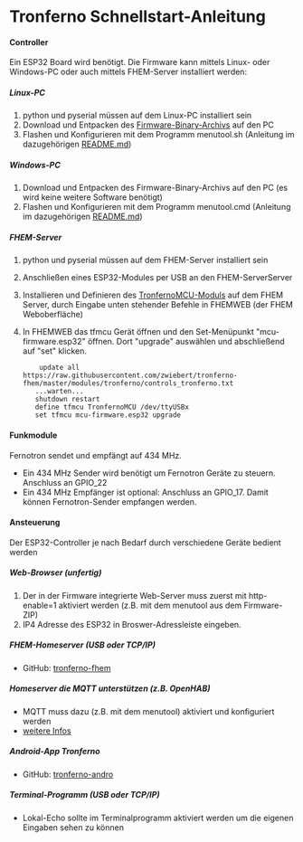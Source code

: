 # Tronferno Schnellstart-Anleitung


#### Controller

Ein ESP32 Board wird benötigt. Die Firmware kann mittels Linux- oder Windows-PC oder auch mittels FHEM-Server installiert werden:
  
##### Linux-PC
1. python und pyserial müssen auf dem Linux-PC installiert sein
2. Download und Entpacken des [Firmware-Binary-Archivs](https://codeload.github.com/zwiebert/tronferno-mcu-bin/zip/master) auf den PC 
3. Flashen und Konfigurieren mit dem Programm menutool.sh (Anleitung im dazugehörigen [README.md](https://github.com/zwiebert/tronferno-mcu-bin/blob/master/README.md))
   
##### Windows-PC
1. Download und Entpacken des Firmware-Binary-Archivs auf den PC (es wird keine weitere Software benötigt)
2. Flashen und Konfigurieren mit dem Programm menutool.cmd (Anleitung im dazugehörigen [README.md](https://github.com/zwiebert/tronferno-mcu-bin/blob/master/README.md))
        
##### FHEM-Server
1. python und pyserial müssen auf dem FHEM-Server installiert sein
2. Anschließen eines ESP32-Modules per USB an den FHEM-ServerServer
3. Installieren und Definieren des [TronfernoMCU-Moduls](https://github.com/zwiebert/tronferno-fhem/blob/master/README-de.md) auf dem FHEM Server, durch Eingabe unten stehender Befehle in FHEMWEB (der FHEM Weboberfläche)
4. In FHEMWEB das tfmcu Gerät öffnen und den Set-Menüpunkt "mcu-firmware.esp32" öffnen. Dort "upgrade" auswählen und abschließend auf "set" klicken.

           update all https://raw.githubusercontent.com/zwiebert/tronferno-fhem/master/modules/tronferno/controls_tronferno.txt
          ...warten...
          shutdown restart
          define tfmcu TronfernoMCU /dev/ttyUSBx 
          set tfmcu mcu-firmware.esp32 upgrade

#### Funkmodule

Fernotron sendet und empfängt auf 434 MHz.
        
* Ein 434 MHz Sender wird benötigt um Fernotron Geräte zu steuern. Anschluss an GPIO_22  
* Ein 434 MHz Empfänger ist optional: Anschluss an GPIO_17. Damit können Fernotron-Sender empfangen werden.
  
  
#### Ansteuerung
  
Der ESP32-Controller je nach Bedarf durch verschiedene Geräte bedient werden
  
##### Web-Browser (unfertig)
1. Der in der Firmware integrierte Web-Server muss zuerst mit http-enable=1 aktiviert werden (z.B. mit dem menutool aus dem Firmware-ZIP)
2. IP4 Adresse des ESP32 in Broswer-Adressleiste eingeben.
        
     
##### FHEM-Homeserver (USB oder TCP/IP)
* GitHub: [tronferno-fhem](https://github.com/zwiebert/tronferno-fhem)
     
##### Homeserver die MQTT unterstützen (z.B. OpenHAB)
* MQTT muss dazu (z.B. mit dem menutool) aktiviert und konfiguriert werden
* [weitere Infos](https://github.com/zwiebert/tronferno-mcu-bin/blob/master/README.md)
     
##### Android-App Tronferno
* GitHub: [tronferno-andro](https://github.com/zwiebert/tronferno-andro)
           
##### Terminal-Programm (USB oder TCP/IP)
* Lokal-Echo sollte im Terminalprogramm aktiviert werden um die eigenen Eingaben sehen zu können
     
     



